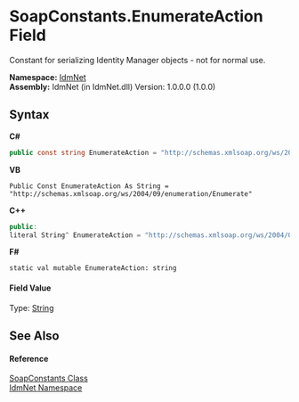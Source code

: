 # SoapConstants.EnumerateAction Field
 

Constant for serializing Identity Manager objects - not for normal use.

**Namespace:**&nbsp;<a href="N_IdmNet">IdmNet</a><br />**Assembly:**&nbsp;IdmNet (in IdmNet.dll) Version: 1.0.0.0 (1.0.0)

## Syntax

**C#**<br />
``` C#
public const string EnumerateAction = "http://schemas.xmlsoap.org/ws/2004/09/enumeration/Enumerate"
```

**VB**<br />
``` VB
Public Const EnumerateAction As String = "http://schemas.xmlsoap.org/ws/2004/09/enumeration/Enumerate"
```

**C++**<br />
``` C++
public:
literal String^ EnumerateAction = "http://schemas.xmlsoap.org/ws/2004/09/enumeration/Enumerate"
```

**F#**<br />
``` F#
static val mutable EnumerateAction: string
```


#### Field Value
Type: <a href="http://msdn2.microsoft.com/en-us/library/s1wwdcbf" target="_blank">String</a>

## See Also


#### Reference
<a href="T_IdmNet_SoapConstants">SoapConstants Class</a><br /><a href="N_IdmNet">IdmNet Namespace</a><br />